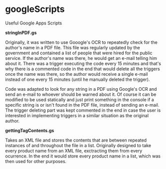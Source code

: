 # googleScripts
Useful Google Apps Scripts

**stringInPDF.gs**

Originally, it was written to use Gooogle's OCR to repeatedly check for the author's name in a PDF file. This file was regularly updated by the government and contained a list of people that were hired for the public service. If the author's name was there, he would get an e-mail telling him about it. There was a trigger executing the code every 15 minutes and that's why there is a commented code in the end that would delete all the triggers once the name was there, so the author would receive a single e-mail instead of one every 15 minutes (until he manually deleted the trigger).

Code was adapted to look for any string in a PDF using Google's OCR and send an e-mail to whoever should be warned about it. Of course it can be modified to be used statically and just print something in the console if a specific string is or isn't found in the PDF file, instead of sending an e-mail. The trigger deleting part was kept commented in the end in case the user is interested in implementing triggers in a similar situation as the original author.

**gettingTagContents.gs**

Takes an XML file and stores the contents that are between repeated instances of <tag> and </tag> throughout the file in a list. Originally designed to take every product name from an XML file, exctracting them from every <title>product name</title> ocurrence. In the end it would store every product name in a list, which was then used for other purposes.

